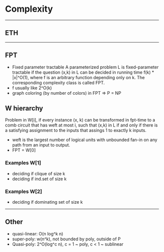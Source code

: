 # Complexity


---

## ETH


---

## FPT
- Fixed parameter tractable
A parameterized problem L is fixed-parameter tractable if the question (x,k) in L can be 
decided in running time f(k) * |x|^O(1), where f is an arbitrary function depending only on k.
The corresponding complexity class is called FPT.
- f usually like 2^O(k)
- graph coloring (by number of colors) in FPT => P = NP

## W hierarchy
Problem in W[i], if every instance (x, k) can be transformed in fpt-time to a comb circuit that has weft at most i, such that (x,k) in L 
if and only if there is a satisfying assignment to the inputs that assings 1 to exactly k inputs.
- weft is the largest number of logical units with unbounded fan-in on any path from an input to output.
- FPT = W[0]

### Examples W[1]
- deciding if clique of size k
- deciding if ind.set of size k

### Examples W[2]
- deciding if dominating set of size k

---

## Other

- quasi-linear: O(n log^k n)
- super-poly: w(n^k), not bounded by poly, outside of P
- Quasi-poly: 2^O(log^c n), c = 1 ~ poly, c < 1 ~ sublinear